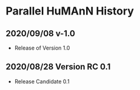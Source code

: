 # Parallel HuMAnN History #

## 2020/09/08 v-1.0 ##
- Release of Version 1.0

## 2020/08/28 Version RC 0.1 ##
- Release Candidate 0.1
